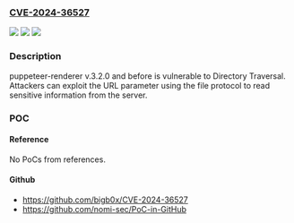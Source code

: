 ### [CVE-2024-36527](https://cve.mitre.org/cgi-bin/cvename.cgi?name=CVE-2024-36527)
![](https://img.shields.io/static/v1?label=Product&message=n%2Fa&color=blue)
![](https://img.shields.io/static/v1?label=Version&message=n%2Fa&color=blue)
![](https://img.shields.io/static/v1?label=Vulnerability&message=n%2Fa&color=brighgreen)

### Description

puppeteer-renderer v.3.2.0 and before is vulnerable to Directory Traversal. Attackers can exploit the URL parameter using the file protocol to read sensitive information from the server.

### POC

#### Reference
No PoCs from references.

#### Github
- https://github.com/bigb0x/CVE-2024-36527
- https://github.com/nomi-sec/PoC-in-GitHub


